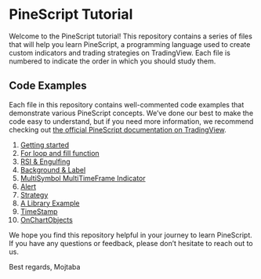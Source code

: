 # PineScript Tutorial
Welcome to the PineScript tutorial! This repository contains a series of files that will help you learn PineScript, a programming language used to create custom indicators and trading strategies on TradingView. Each file is numbered to indicate the order in which you should study them.

## Code Examples
Each file in this repository contains well-commented code examples that demonstrate various PineScript concepts. We’ve done our best to make the code easy to understand, but if you need more information, we recommend checking out [the official PineScript documentation on TradingView](https://www.tradingview.com/pine-script-docs/en/v5/Introduction.html).

1. [Getting started](001-GettingStartedWithPineScript.pine)
2. [For loop and fill function](002-For%20statement%20and%20fill.pine)
3. [RSI & Engulfing](003-RSI%20+%20Engulfing.pine)
4. [Background & Label](004-Background%20+%20Label.pine)
5. [MultiSymbol MultiTimeFrame Indicator](005-MultiSymbol%20MultiTimeFrame%20Indicator.pine)
6. [Alert](006-Alert.pine)
7. [Strategy](007-Strategy.pine)
8. [A Library Example](008-LibraryExample.pine)
9. [TimeStamp](009-TimeStamp.pine)
10. [OnChartObjects](010-OnChartObjects.pine)

We hope you find this repository helpful in your journey to learn PineScript. If you have any questions or feedback, please don’t hesitate to reach out to us.

Best regards, Mojtaba